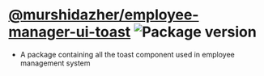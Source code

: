 # [@murshidazher/employee-manager-ui-toast](https://github.com/murshidazher/employee-manager-ui/tree/main/packages/toast) ![Package version](https://img.shields.io/github/package-json/v/murshidazher/employee-manager-ui?filename=packages%2Ftoast%2Fpackage.json\&label=%20\&color=0080FF)

- A package containing all the toast component used in employee management system

